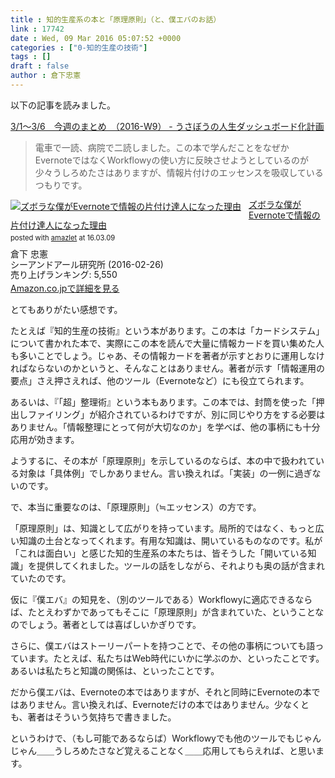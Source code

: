 ```yaml
---
title : 知的生産系の本と「原理原則」（と、僕エバのお話）
link : 17742
date : Wed, 09 Mar 2016 05:07:52 +0000
categories : ["0-知的生産の技術"]
tags : []
draft : false
author : 倉下忠憲
---
```


以下の記事を読みました。

<a href="http://usabo.hatenadiary.jp/entry/2016/03/07/221122">3/1～3/6　今週のまとめ　（2016-W9） - うさぼうの人生ダッシュボード化計画</a>

<blockquote>電車で一読、病院で二読しました。この本で学んだことをなぜかEvernoteではなくWorkflowyの使い方に反映させようとしているのが少々うしろめたさはありますが、情報片付けのエッセンスを吸収しているつもりです。</blockquote>

<div class="amazlet-box" style="margin-bottom:0px;"><div class="amazlet-image" style="float:left;margin:0px 12px 1px 0px;"><a href="http://www.amazon.co.jp/exec/obidos/ASIN/4863541953/rashita1000-22/ref=nosim/" name="amazletlink" target="_blank"><img src="http://ecx.images-amazon.com/images/I/515rWUhPqbL._SL160_.jpg" alt="ズボラな僕がEvernoteで情報の片付け達人になった理由" style="border: none;" /></a></div><div class="amazlet-info" style="line-height:120%; margin-bottom: 10px"><div class="amazlet-name" style="margin-bottom:10px;line-height:120%"><a href="http://www.amazon.co.jp/exec/obidos/ASIN/4863541953/rashita1000-22/ref=nosim/" name="amazletlink" target="_blank">ズボラな僕がEvernoteで情報の片付け達人になった理由</a><div class="amazlet-powered-date" style="font-size:80%;margin-top:5px;line-height:120%">posted with <a href="http://www.amazlet.com/" title="amazlet" target="_blank">amazlet</a> at 16.03.09</div></div><div class="amazlet-detail">倉下 忠憲 <br />シーアンドアール研究所 (2016-02-26)<br />売り上げランキング: 5,550<br /></div><div class="amazlet-sub-info" style="float: left;"><div class="amazlet-link" style="margin-top: 5px"><a href="http://www.amazon.co.jp/exec/obidos/ASIN/4863541953/rashita1000-22/ref=nosim/" name="amazletlink" target="_blank">Amazon.co.jpで詳細を見る</a></div></div></div><div class="amazlet-footer" style="clear: left"></div></div>

とてもありがたい感想です。

たとえば『知的生産の技術』という本があります。この本は「カードシステム」について書かれた本で、実際にこの本を読んで大量に情報カードを買い集めた人も多いことでしょう。じゃあ、その情報カードを著者が示すとおりに運用しなければならないのかというと、そんなことはありません。著者が示す「情報運用の要点」さえ押さえれば、他のツール（Evernoteなど）にも役立てられます。

あるいは、『「超」整理術』という本もあります。この本では、封筒を使った「押出しファイリング」が紹介されているわけですが、別に同じやり方をする必要はありません。「情報整理にとって何が大切なのか」を学べば、他の事柄にも十分応用が効きます。

ようするに、その本が「原理原則」を示しているのならば、本の中で扱われている対象は「具体例」でしかありません。言い換えれば。「実装」の一例に過ぎないのです。

で、本当に重要なのは、「原理原則」（≒エッセンス）の方です。

「原理原則」は、知識として広がりを持っています。局所的ではなく、もっと広い知識の土台となってくれます。有用な知識は、開いているものなのです。私が「これは面白い」と感じた知的生産系の本たちは、皆そうした「開いている知識」を提供してくれました。ツールの話をしながら、それよりも奥の話が含まれていたのです。

仮に『僕エバ』の知見を、（別のツールである）Workflowyに適応できるならば、たとえわずかであってもそこに「原理原則」が含まれていた、ということなのでしょう。著者としては喜ばしいかぎりです。

さらに、僕エバはストーリーパートを持つことで、その他の事柄についても語っています。たとえば、私たちはWeb時代にいかに学ぶのか、といったことです。あるいは私たちと知識の関係は、といったことです。

だから僕エバは、Evernoteの本ではありますが、それと同時にEvernoteの本ではありません。言い換えれば、Evernoteだけの本ではありません。少なくとも、著者はそういう気持ちで書きました。

というわけで、（もし可能であるならば）Workflowyでも他のツールでもじゃんじゃん＿＿うしろめたさなど覚えることなく＿＿応用してもらえれば、と思います。